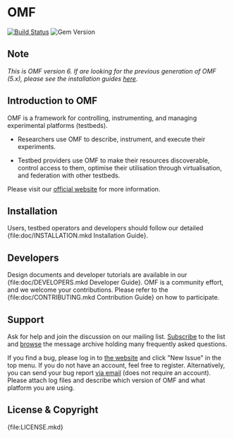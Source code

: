 # OMF

[![Build Status](http://img.shields.io/travis/mytestbed/omf.svg?style=flat)](http://travis-ci.org/mytestbed/omf)
![Gem Version](http://img.shields.io/gem/v/omf_common.svg?style=flat)

## Note

_This is OMF version 6. If are looking for the previous generation of OMF (5.x), please see the installation guides [here](https://omf.mytestbed.net/projects/omf/wiki/Installation)_.

## Introduction to OMF

OMF is a framework for controlling, instrumenting, and managing experimental platforms (testbeds).

* Researchers use OMF to describe, instrument, and execute their experiments.

* Testbed providers use OMF to make their resources discoverable, control access to them, optimise their utilisation through virtualisation, and federation with other testbeds.

Please visit our [official website](http://omf.mytestbed.net/projects/omf/wiki/Introduction) for more information.

##  Installation

Users, testbed operators and developers should follow our detailed {file:doc/INSTALLATION.mkd Installation Guide}.

## Developers

Design documents and developer tutorials are available in our {file:doc/DEVELOPERS.mkd Developer Guide}. OMF is a community effort, and we welcome your contributions. Please refer to the {file:doc/CONTRIBUTING.mkd Contribution Guide} on how to participate.

## Support

Ask for help and join the discussion on our mailing list.  [Subscribe](mailto:lists@lists.nicta.com.au?subject=subscribe%20omf-user&body=Just%20send%20this%20message%20to%20subscribe%20to%20the%20mailing%20list) to the list and [browse](http://omf.mytestbed.net/tab/show?id=omf) the message archive holding many frequently asked questions.

If you find a bug, please log in to [the website](http://omf.mytestbed.net/projects/omf/issues) and click "New Issue" in the top menu. If you do not have an account, feel free to register. Alternatively, you can send your bug report [via email](mailto:omf-issues@mytestbed.net) (does not require an account). Please attach log files and describe which version of OMF and what platform you are using.

## License & Copyright

{file:LICENSE.mkd}
